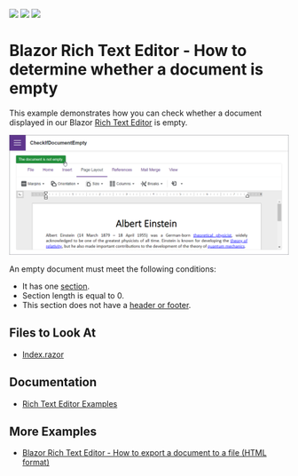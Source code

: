 <!-- default badges list -->
![](https://img.shields.io/endpoint?url=https://codecentral.devexpress.com/api/v1/VersionRange/523621286/22.1.4%2B)
[![](https://img.shields.io/badge/Open_in_DevExpress_Support_Center-FF7200?style=flat-square&logo=DevExpress&logoColor=white)](https://supportcenter.devexpress.com/ticket/details/T1108629)
[![](https://img.shields.io/badge/📖_How_to_use_DevExpress_Examples-e9f6fc?style=flat-square)](https://docs.devexpress.com/GeneralInformation/403183)
<!-- default badges end -->
# Blazor Rich Text Editor - How to determine whether a document is empty

This example demonstrates how you can check whether a document displayed in our Blazor [Rich Text Editor](https://docs.devexpress.com/Blazor/401891/rich-text-editor) is empty.

![Blazor DxRichEdit check whether the document is empty](/images/document-is-empty.png)

An empty document must meet the following conditions:

* It has one [section](https://docs.devexpress.com/Blazor/DevExpress.Blazor.RichEdit.Section).
* Section length is equal to 0.
* This section does not have a [header or footer](https://docs.devexpress.com/Blazor/DevExpress.Blazor.RichEdit.Section#section-headers-and-footers).

## Files to Look At

- [Index.razor](./CS/CheckIfDocumentEmpty/Pages/Index.razor)

## Documentation

- [Rich Text Editor Examples](https://docs.devexpress.com/Blazor/403343/rich-edit/examples)

## More Examples

- [Blazor Rich Text Editor - How to export a document to a file (HTML format)](https://github.com/DevExpress-Examples/blazor-dxrichedit-export-to-html)
